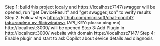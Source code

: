 Step 1: build this project locally and https://localhost:7147/swagger will be opened, run "get DeviceResult" and "get swagger.json" to verify results
Step 2: Follow steps https://github.com/microsoft/chat-copilot?tab=readme-ov-file#windows (API_KEY: please ping me) http://localhost:3000/ will be opened
Step 3: Add Plugin in http://localhost:3000/ website with domain https://localhost:7147/
Step 4: Enable plugin and start to ask Copilot about device details and diagnosis
